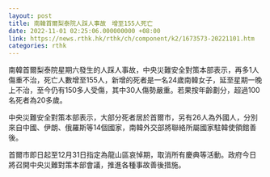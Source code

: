```yaml
---
layout: post
title: 南韓首爾梨泰院人踩人事故　增至155人死亡
date: 2022-11-01 02:25:06.000000000 +08:00
link: https://news.rthk.hk/rthk/ch/component/k2/1673573-20221101.htm
categories: rthk
---
```


南韓首爾梨泰院星期六發生的人踩人事故，中央災難安全對策本部表示，再多1人傷重不治，死亡人數增至155人，新增的死者是一名24歲南韓女子，延至星期一晚上不治，至今仍有150多人受傷，其中30人傷勢嚴重。若果按年齡劃分，超過100名死者為20多歲。

中央災難安全對策本部表示，大部分死者居於首爾市，另有26人為外國人，分別來自中國、伊朗、俄羅斯等14個國家，南韓外交部將聯絡所屬國家駐韓使領館善後。

首爾市即日起至12月31日指定為龍山區哀悼期，取消所有慶典等活動。政府今日將召開中央災難對策本部會議，推進各種事故善後措施。
